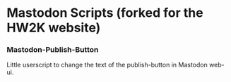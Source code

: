 # Mastodon Scripts (forked for the HW2K website)

### Mastodon-Publish-Button
Little userscript to change the text of the publish-button in Mastodon web-ui.
